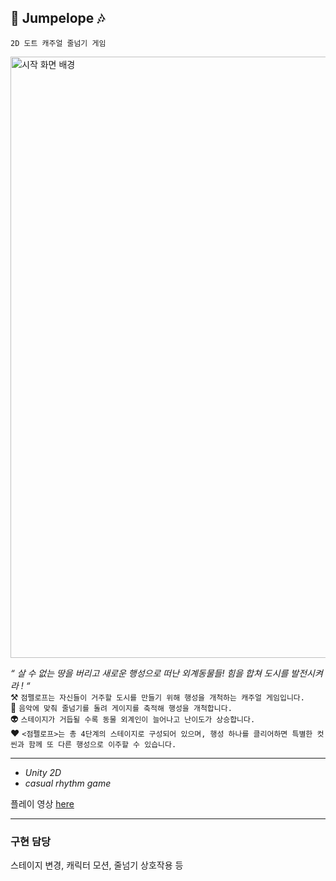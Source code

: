 ## 🚀 Jumpelope 🎶
`2D 도트 캐주얼 줄넘기 게임`

<img width="962" alt="시작 화면 배경" src="https://user-images.githubusercontent.com/94626295/230735874-acbb9c5e-379c-4d71-bf09-cb096b15a6df.png">

*“ 살 수 없는 땅을 버리고 새로운 행성으로 떠난 외계동물들! 힘을 합쳐 도시를 발전시켜라 ! “*<br/>
⚒️ `점펠로프는 자신들이 거주할 도시를 만들기 위해 행성을 개척하는 캐주얼 게임입니다.`<br/>
🎼 `음악에 맞춰 줄넘기를 돌려 게이지를 축적해 행성을 개척합니다.`<br/>
👽 `스테이지가 거듭될 수록 동물 외계인이 늘어나고 난이도가 상승합니다.`<br/>
❤️ `<점펠로프>는 총 4단계의 스테이지로 구성되어 있으며, 행성 하나를 클리어하면 특별한 컷씬과 함께 또 다른 행성으로 이주할 수 있습니다.`<br/>
___

* *Unity 2D*
* *casual rhythm game*

플레이 영상 [here](https://youtu.be/vy7zDVM4RDs)

___

### 구현 담당
스테이지 변경, 캐릭터 모션, 줄넘기 상호작용 등
